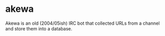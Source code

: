 akewa
=====

Akewa is an old (2004/05ish) IRC bot that collected URLs from a channel and store them into a database.
